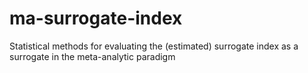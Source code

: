 # ma-surrogate-index
Statistical methods for evaluating the (estimated) surrogate index as a surrogate in the meta-analytic paradigm
